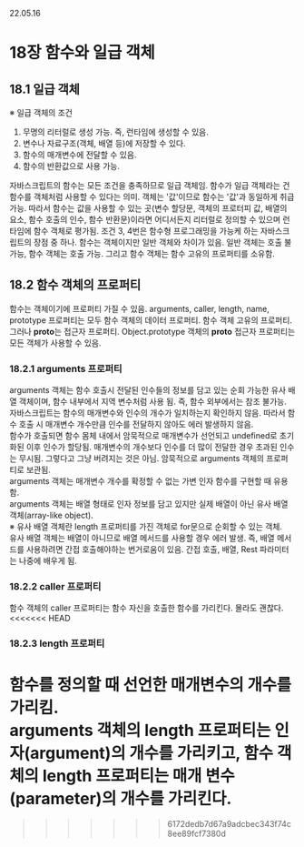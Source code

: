 22.05.16

# 18장 함수와 일급 객체

## 18.1 일급 객체

※ 일급 객체의 조건

1. 무명의 리터럴로 생성 가능. 즉, 런타임에 생성할 수 있음.
2. 변수나 자료구조(객체, 배열 등)에 저장할 수 있다.
3. 함수의 매개변수에 전달할 수 있음.
4. 함수의 반환값으로 사용 가능.

자바스크립트의 함수는 모든 조건을 충족하므로 일급 객체임. 함수가 일급 객체라는 건 함수를 객체처럼 사용할 수 있다는 의미. 객체는 '값'이므로 함수는 '값'과 동일하게 취급 가능. 따라서 함수는 값을 사용할 수 있는 곳(변수 할당문, 객체의 프로터피 값, 배열의 요소, 함수 호출의 인수, 함수 반환문)이라면 어디서든지 리터럴로 정의할 수 있으며 런타임에 함수 객체로 평가됨. 조건 3, 4번은 함수형 프로그래밍을 가능케 하는 자바스크립트의 장점 중 하나. 함수는 객체이지만 일반 객체와 차이가 있음. 일반 객체는 호출 불가능, 함수 객체는 호출 가능. 그리고 함수 객체는 함수 고유의 프로퍼티를 소유함.

## 18.2 함수 객체의 프로퍼티

함수는 객체이기에 프로퍼티 가질 수 있음. arguments, caller, length, name, prototype 프로퍼티는 모두 함수 객체의 데이터 프로퍼티. 함수 객체 고유의 프로퍼티. 그러나 **proto**는 접근자 프로퍼티. Object.prototype 객체의 **proto** 접근자 프로퍼티는 모든 객체가 사용할 수 있음.

### 18.2.1 arguments 프로퍼티

arguments 객체는 함수 호출시 전달된 인수들의 정보를 담고 있는 순회 가능한 유사 배열 객체이며, 함수 내부에서 지역 변수처럼 사용 됨. 즉, 함수 외부에서는 참조 불가능.  
자바스크립트는 함수의 매개변수와 인수의 개수가 일치하는지 확인하지 않음. 따라서 함수 호출 시 매개변수 개수만큼 인수를 전달하지 않아도 에러 발생하지 않음.  
함수가 호출되면 함수 몸체 내에서 암묵적으로 매개변수가 선언되고 undefined로 초기화된 이후 인수가 할당됨. 매개변수의 개수보다 인수를 더 많이 전달한 경우 초과된 인수는 무시됨. 그렇다고 그냥 버려지는 것은 아님. 암묵적으로 arguments 객체의 프로퍼티로 보관됨.  
arguments 객체는 매개변수 개수를 확정할 수 없는 가변 인자 함수를 구현할 때 유용함.  
arguments 객체는 배열 형태로 인자 정보를 담고 있지만 실제 배열이 아닌 유사 배열 객체(array-like object).  
※ 유사 배열 객체란 length 프로퍼티를 가진 객체로 for문으로 순회할 수 있는 객체.  
유사 배열 객체는 배열이 아니므로 배열 메서드를 사용할 경우 에러 발생. 즉, 배열 메서드를 사용하려면 간접 호출해야하는 번거로움이 있음.
간접 호출, 배열, Rest 파라미터는 나중에 배우게 됨.

### 18.2.2 caller 프로퍼티

함수 객체의 caller 프로퍼티는 함수 자신을 호출한 함수를 가리킨다. 몰라도 괜찮다.
<<<<<<< HEAD

### 18.2.3 length 프로퍼티

함수를 정의할 때 선언한 매개변수의 개수를 가리킴.  
arguments 객체의 length 프로퍼티는 인자(argument)의 개수를 가리키고, 함수 객체의 length 프로퍼티는 매개 변수(parameter)의 개수를 가리킨다.
=======
>>>>>>> 6172dedb7d67a9adcbec343f74c8ee89fcf7380d

